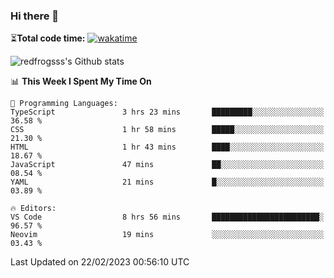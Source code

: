 ### Hi there 👋

⏳**Total code time:** [![wakatime](https://wakatime.com/badge/user/2cbd8003-b8b8-4565-92d7-ad9c23ff1846.svg)](https://wakatime.com/@2cbd8003-b8b8-4565-92d7-ad9c23ff1846)

<img src="https://github-readme-stats.vercel.app/api?username=redfrogsss&show_icons=true" alt="redfrogsss's Github stats"></img>

<!--START_SECTION:waka-->
📊 **This Week I Spent My Time On** 

```text
💬 Programming Languages: 
TypeScript               3 hrs 23 mins       █████████░░░░░░░░░░░░░░░░   36.58 % 
CSS                      1 hr 58 mins        █████░░░░░░░░░░░░░░░░░░░░   21.30 % 
HTML                     1 hr 43 mins        ████░░░░░░░░░░░░░░░░░░░░░   18.67 % 
JavaScript               47 mins             ██░░░░░░░░░░░░░░░░░░░░░░░   08.54 % 
YAML                     21 mins             █░░░░░░░░░░░░░░░░░░░░░░░░   03.89 % 

🔥 Editors: 
VS Code                  8 hrs 56 mins       ████████████████████████░   96.57 % 
Neovim                   19 mins             ░░░░░░░░░░░░░░░░░░░░░░░░░   03.43 % 

```


 Last Updated on 22/02/2023 00:56:10 UTC
<!--END_SECTION:waka-->
